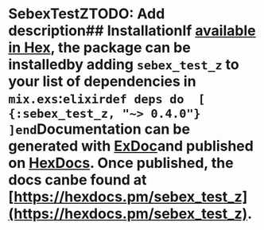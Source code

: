 # SebexTestZ**TODO: Add description**## InstallationIf [available in Hex](https://hex.pm/docs/publish), the package can be installedby adding `sebex_test_z` to your list of dependencies in `mix.exs`:```elixirdef deps do  [    {:sebex_test_z, "~> 0.4.0"}  ]end```Documentation can be generated with [ExDoc](https://github.com/elixir-lang/ex_doc)and published on [HexDocs](https://hexdocs.pm). Once published, the docs canbe found at [https://hexdocs.pm/sebex_test_z](https://hexdocs.pm/sebex_test_z).